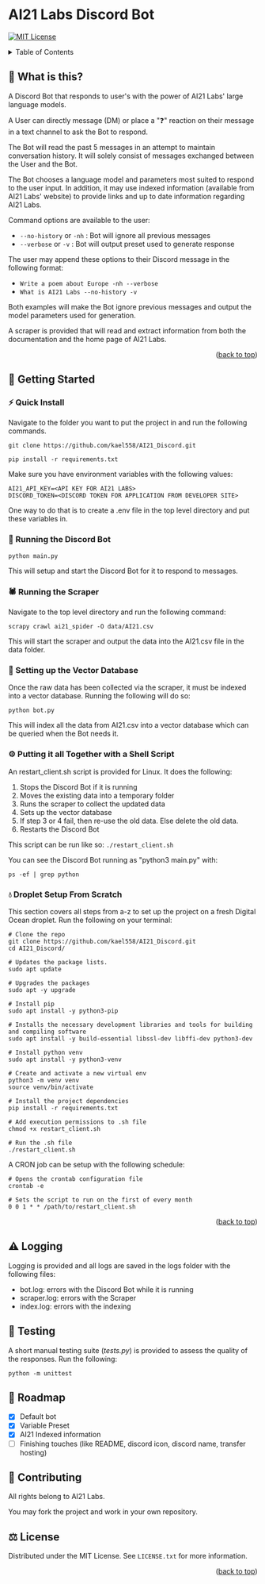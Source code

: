 # AI21 Labs Discord Bot

<a name="readme-top"></a>

[![MIT License][license-shield]][license-url]

<!-- TABLE OF CONTENTS -->
<details>
  <summary>Table of Contents</summary>
  <ol>
    <li><a href="#-what-is-this">What is this?</a></li>
    <li>
      <a href="#-getting-started">Getting Started</a>
      <ul>
        <li><a href="#-quick-install">Quick Install</a></li>
        <li><a href="#-running-the-discord-bot">Running the Discord Bot</a></li>
        <li><a href="#-running-the-scraper">Running the Scraper</a></li>
        <li><a href="#-setting-up-the-vector-database">Setting up the Vector Database</a></li>
        <li><a href="#-putting-it-all-together">Putting it all Together</a></li>
      </ul>
    </li>
    <li><a href="#-logging">Logging</a></li>
    <li><a href="#-testing">Testing</a></li>
    <li><a href="#-roadmap">Roadmap</a></li>
    <li><a href="#-contributing">Contributing</a></li>
    <li><a href="#-license">License</a></li>
  </ol>
</details>



## 🤔 What is this?
A Discord Bot that responds to user's with the power of AI21 Labs' large language models. 

A User can directly message (DM) or place a "❓" reaction on their message in a text channel to ask the Bot to respond. 

The Bot will read the past 5 messages in an attempt to maintain conversation history. It will solely consist of messages exchanged between the User and the Bot.

The Bot chooses a language model and parameters most suited to respond to the user input. In addition, it may use indexed information (available from AI21 Labs' website) to provide links and up to date information regarding AI21 Labs.

Command options are available to the user:
 - `--no-history` or `-nh` : Bot will ignore all previous messages
 - `--verbose` or `-v` : Bot will output preset used to generate response

The user may append these options to their Discord message in the following format: 
 - `Write a poem about Europe -nh --verbose`
 - `What is AI21 Labs --no-history -v`

Both examples will make the Bot ignore previous messages and output the model parameters used for generation. 

A scraper is provided that will read and extract information from both the documentation and the home page of AI21 Labs. 

<p align="right">(<a href="#readme-top">back to top</a>)</p>

## 📖 Getting Started 
### ⚡️ Quick Install
Navigate to the folder you want to put the project in and run the following commands.

`git clone https://github.com/kael558/AI21_Discord.git`

`pip install -r requirements.txt`

Make sure you have environment variables with the following values:
```
AI21_API_KEY=<API KEY FOR AI21 LABS>
DISCORD_TOKEN=<DISCORD TOKEN FOR APPLICATION FROM DEVELOPER SITE>
```

One way to do that is to create a .env file in the top level directory and put these variables in.

### 🤖 Running the Discord Bot
`python main.py`

This will setup and start the Discord Bot for it to respond to messages. 

### 🕷️ Running the Scraper
Navigate to the top level directory and run the following command:

`scrapy crawl ai21_spider -O data/AI21.csv`

This will start the scraper and output the data into the AI21.csv file in the data folder. 

### 📁 Setting up the Vector Database
Once the raw data has been collected via the scraper, it must be indexed into a vector database. Running the following will do so:

`python bot.py`

This will index all the data from AI21.csv into a vector database which can be queried when the Bot needs it. 

### ⚙️ Putting it all Together with a Shell Script
An restart_client.sh script is provided for Linux. It does the following:
1. Stops the Discord Bot if it is running 
2. Moves the existing data into a temporary folder
3. Runs the scraper to collect the updated data
4. Sets up the vector database
5. If step 3 or 4 fail, then re-use the old data. Else delete the old data.
6. Restarts the Discord Bot

This script can be run like so:
`./restart_client.sh`

You can see the Discord Bot running as "python3 main.py" with:

`ps -ef | grep python`


### 💧 Droplet Setup From Scratch
This section covers all steps from a-z to set up the project on a fresh Digital Ocean droplet. Run the following on your terminal:
```
# Clone the repo
git clone https://github.com/kael558/AI21_Discord.git
cd AI21_Discord/

# Updates the package lists.
sudo apt update

# Upgrades the packages
sudo apt -y upgrade

# Install pip
sudo apt install -y python3-pip

# Installs the necessary development libraries and tools for building and compiling software
sudo apt install -y build-essential libssl-dev libffi-dev python3-dev

# Install python venv
sudo apt install -y python3-venv

# Create and activate a new virtual env
python3 -m venv venv
source venv/bin/activate

# Install the project dependencies
pip install -r requirements.txt

# Add execution permissions to .sh file
chmod +x restart_client.sh

# Run the .sh file
./restart_client.sh
```

A CRON job can be setup with the following schedule:
```
# Opens the crontab configuration file
crontab -e

# Sets the script to run on the first of every month
0 0 1 * * /path/to/restart_client.sh
```


<p align="right">(<a href="#readme-top">back to top</a>)</p>

## ⚠️ Logging
Logging is provided and all logs are saved in the logs folder with the following files:
 - bot.log: errors with the Discord Bot while it is running
 - scraper.log: errors with the Scraper
 - index.log: errors with the indexing 

## 🔧 Testing
A short manual testing suite (*tests.py*) is provided to assess the quality of the responses. Run the following:

`python -m unittest`


## 📅 Roadmap
- [x] Default bot
- [x] Variable Preset
- [x] AI21 Indexed information
- [ ] Finishing touches (like README, discord icon, discord name, transfer hosting)

## 🤝 Contributing
All rights belong to AI21 Labs. 

You may fork the project and work in your own repository.

## ⚖️ License
Distributed under the MIT License. See `LICENSE.txt` for more information.

<p align="right">(<a href="#readme-top">back to top</a>)</p>
<!-- MARKDOWN LINKS & IMAGES -->
<!-- https://www.markdownguide.org/basic-syntax/#reference-style-links -->

[license-shield]: https://img.shields.io/github/license/kael558/AI21_Discord.svg?style=for-the-badge
[license-url]: https://github.com/kael558/AI21_Discord/blob/main/LICENSE
[linkedin-shield]: https://img.shields.io/badge/-LinkedIn-black.svg?style=for-the-badge&logo=linkedin&colorB=555
[rahel-linkedin-url]: https://www.linkedin.com/in/rahelgunaratne/
